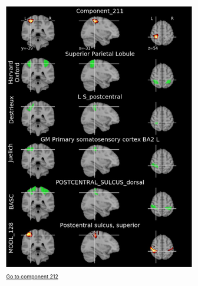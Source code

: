 


![211](preliminary/211.jpg "Component 211")

[Go to component 212](https://parietal-inria.github.io/MODL_atlas/512/212 "Component 212")